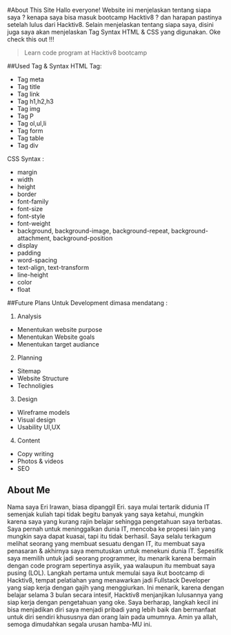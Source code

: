 #About This Site
Hallo everyone!
Website ini menjelaskan tentang siapa saya ? kenapa saya bisa masuk bootcamp Hacktiv8 ? dan harapan pastinya setelah lulus dari Hacktiv8. Selain menjelaskan tentang siapa saya, disini juga saya akan menjelaskan Tag Syntax HTML & CSS yang digunakan. Oke check this out !!!
> Learn code program at Hacktiv8 bootcamp

##Used Tag & Syntax
 HTML Tag:
 - Tag meta
 - Tag title
 - Tag link
 - Tag h1,h2,h3
 - Tag img
 - Tag P
 - Tag ol,ul,li
 - Tag form
 - Tag table
 - Tag div

CSS Syntax :
- margin
- width
- height
- border
- font-family
- font-size
- font-style
- font-weight
- background, background-image, background-repeat, background-attachment, background-position
- display
- padding
- word-spacing
- text-align, text-transform
- line-height
- color
- float

##Future Plans
Untuk Development dimasa mendatang :
1. Analysis
  - Menentukan website purpose
  - Menentukan Website goals
  - Menentukan target audiance
2. Planning
  - Sitemap
  - Website Structure
  - Technoligies
3. Design
  - Wireframe models
  - Visual design
  - Usability UI,UX
4. Content
  - Copy writing
  - Photos & videos
  - SEO
  
## About Me
Nama saya Eri Irawan, biasa dipanggil Eri. saya mulai tertarik didunia IT semenjak kuliah tapi tidak begitu banyak yang saya ketahui, mungkin karena saya yang kurang rajin belajar sehingga pengetahuan saya terbatas. Saya pernah untuk meninggalkan dunia IT, mencoba ke propesi lain yang mungkin saya dapat kuasai, tapi itu tidak berhasil. Saya selalu terkagum melihat seorang yang membuat sesuatu dengan IT, itu membuat saya penasaran & akhirnya saya memutuskan untuk menekuni dunia IT. Sepesifik saya memilih untuk jadi seorang programmer, itu menarik karena bermain dengan code program sepertinya asyiik, yaa walaupun itu membuat saya pusing (LOL). Langkah pertama untuk memulai saya ikut bootcamp di Hacktiv8, tempat pelatiahan yang menawarkan jadi Fullstack Developer yang siap kerja dengan gajih yang menggiurkan. Ini menarik, karena dengan belajar selama 3 bulan secara intesif, Hacktiv8 menjanjikan lulusannya yang siap kerja dengan pengetahuan yang oke. Saya berharap, langkah kecil ini bisa menjadikan diri saya menjadi pribadi yang lebih baik dan bermanfaat untuk diri sendiri khususnya dan orang lain pada umumnya.
Amin ya allah, semoga dimudahkan segala urusan hamba-MU ini.
